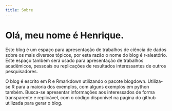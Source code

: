 ```yaml
---
title: Sobre
---
```



# Olá, meu nome é Henrique.

Este blog é um espaço para apresentação de trabalhos de ciência de dados sobre os mais diversos tópicos, por esta razão o nome do blog é r-aleatório. Este espaço também será usado para apresentação de trabalhos acadêmicos, pessoais ou replicações de resultados interessantes de outros pesquisadores.

O blog é escrito em R e Rmarkdown utilizando o pacote blogdown. Utiliza-se R para a maioria dos exemplos, com alguns exemplos em python também. Busca-se apresentar informações aos interessados de forma transparente e replicável, com o código disponível na página do github utilizada para gerar o blog.
